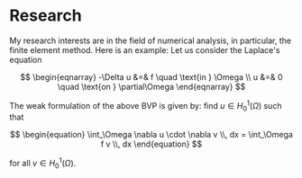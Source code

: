 # Research

My research interests are in the field of numerical analysis, in particular, the finite element method. Here is an example: Let us consider the Laplace's equation

$$
\begin{eqnarray}
-\Delta u &=& f \quad \text{in  } \Omega \\
u &=& 0 \quad  \text{on  } \partial\Omega
\end{eqnarray}
$$

The weak formulation of the above BVP is given by: find $u \in H^1_0(\Omega)$ such that

$$
\begin{equation}
  \int_\Omega \nabla u \cdot \nabla v \\, dx = \int_\Omega f v \\, dx 
\end{equation}
$$

for all $v \in H^1_0(\Omega)$.
